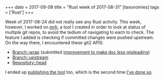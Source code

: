 +++
date = 2017-09-08
title = "Rust week of 2017-08-31"
[taxonomies]
tags = ['Rust']
+++

Week of 2017-08-24 did not really see any Rust activity. This week,
however, I worked on [mrh], a tool I created in order to look at status
of multiple git repos, to avoid the tedium of navigating to each to
check. The feature I added is checking if committed changes were pushed
upstream. On the way there, I encountered these git2 APIS:

-   [Branch::wrap] (submitted [improvement to make doc less misleading])
-   [Branch::upstream]
-   [Repositoty::head]

I ended up [publishing the tool] too, which is the second time [I've
done so].

  [mrh]: https://github.com/tshepang/mrh
  [Branch::wrap]: https://docs.rs/git2/0.6.8/git2/struct.Branch.html#method.wrap
  [improvement to make doc less misleading]: https://github.com/rust-lang/git2-rs/pull/246
  [Branch::upstream]: https://docs.rs/git2/0.6.8/git2/struct.Branch.html#method.upstream
  [Repositoty::head]: https://docs.rs/git2/0.6.8/git2/struct.Repository.html#method.head
  [publishing the tool]: https://crates.io/crates/mrh
  [I've done so]: https://crates.io/crates/weeks-from-now
